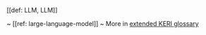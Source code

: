 [[def: LLM, LLM]]

~ [[ref: large-language-model]]
~ More in <a href="https://weboftrust.github.io/WOT-terms/docs/glossary/LLM">extended KERI glossary</a>
